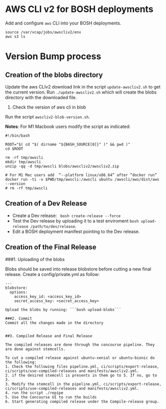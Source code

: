 # AWS CLI v2 for BOSH deployments

Add and configure `aws` CLI into your BOSH deployments.

```plain
source /var/vcap/jobs/awscliv2/env
aws s3 ls
```

# Version Bump process

## Creation of the blobs directory

Update the aws CLIv2 download link in the script `update-awscliv2.sh` to get the current version.
Run ```./update-awscliv2.sh``` which will create the blobs directory with the downloaded file.

1. Check the version of aws cli in blob

Run the script `awscliv2-blob-version.sh`.

**Notes**:
For M1 Macbook users modify the script as indicated:

```plain
#!/bin/bash

ROOT="$( cd "$( dirname "${BASH_SOURCE[0]}" )" && pwd )"
cd $ROOT

rm -rf tmp/awscli
mkdir tmp/awscli
unzip -qq -d tmp/awscli blobs/awscliv2/awscliv2.zip

# For M1 Mac users add  “--platform linux/x86_64” after “docker run”
docker run -ti -v $PWD/tmp/awscli:/awscli ubuntu /awscli/aws/dist/aws --version
# rm -rf tmp/awscli
```

## Creation of a Dev Release

* Create a Dev release: ``` bosh create-release --force```
* Test the Dev release by uploading it to a test enviroment ```bosh upload-release /path/to/dev/release```. 
* Edit a BOSH deployment manifest pointing to the Dev release. 


## Creation of the Final Release

###1. Uploading of the blobs

Blobs should be saved into release blobstore before cutting a new final release.
Create a config/private.yml as follow:
```plain
---
blobstore:
  options:
    access_key_id: <access_key_id>
    secret_access_key: <secret_access_key>

Upload the blobs by running: ```bosh upload-blobs```

###2. Commit 
Commit all the changes made in the directory


##3. Compiled Release and Final Release

The compiled releases are done through the concourse pipeline. They are done against stemcells.

To cut a compiled release against ubuntu-xenial or ubuntu-bionic do the following:
1. Check the following files pipeline.yml, ci/scripts/export-release, ci/scripts/use-compiled-releases and manifests/awscliv2.yml.
2. if the desired stemcell is presents in them go to 5. If no, go to 3.
3. Modify the stemcell in the pipeline.yml, ci/scripts/export-release, ci/scripts/use-compiled-releases and manifests/awscliv2.yml.
4. run the script ./repipe
5. Use the Concourse UI to run the builds
6. Start generating compiled release under the Compile-release group.

 
